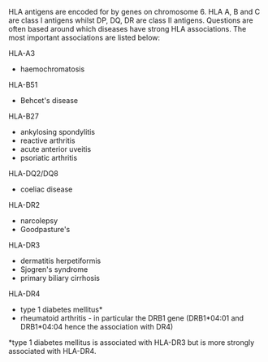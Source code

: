 HLA antigens are encoded for by genes on chromosome 6. HLA A, B and C are class I antigens whilst DP, DQ, DR are class II antigens. Questions are often based around which diseases have strong HLA associations. The most important associations are listed below:  
  
HLA\-A3  
* haemochromatosis

  
HLA\-B51  
* Behcet's disease

  
HLA\-B27  
* ankylosing spondylitis
* reactive arthritis
* acute anterior uveitis
* psoriatic arthritis

  
HLA\-DQ2/DQ8  
* coeliac disease

  
HLA\-DR2  
* narcolepsy
* Goodpasture's

  
HLA\-DR3  
* dermatitis herpetiformis
* Sjogren's syndrome
* primary biliary cirrhosis

  
HLA\-DR4  
* type 1 diabetes mellitus\*
* rheumatoid arthritis \- in particular the DRB1 gene (DRB1\*04:01 and DRB1\*04:04 hence the association with DR4\)

  
\*type 1 diabetes mellitus is associated with HLA\-DR3 but is more strongly associated with HLA\-DR4\.